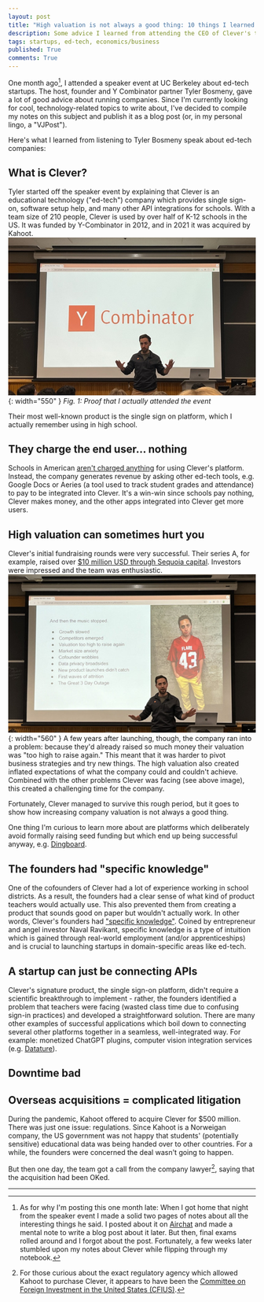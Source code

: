 ```yaml
---
layout: post
title: "High valuation is not always a good thing: 10 things I learned from Clever's CEO"
description: Some advice I learned from attending the CEO of Clever's talk on startups last month at UC Berkeley.
tags: startups, ed-tech, economics/business
published: True
comments: True
---
```


One month ago[^fn-1], I attended a speaker event at UC Berkeley about ed-tech startups. 
The host, founder and Y Combinator partner Tyler Bosmeny, gave a lot of good advice about running companies.
Since I'm currently looking for cool, technology-related topics to write about, I've decided to compile my notes on this subject and publish it as a blog post (or, in my personal lingo, a "VJPost").

Here's what I learned from listening to Tyler Bosmeny speak about ed-tech companies:

## What is Clever? 
Tyler started off the speaker event by explaining that Clever is an educational technology ("ed-tech") company which provides single sign-on, software setup help, and many other API integrations for schools. 
With a team size of 210 people, Clever is used by over half of K-12 schools in the US. 
It was funded by Y-Combinator in 2012, and in 2021 it was acquired by Kahoot.
![Tyler Bosmeny standing behind a large Y Combinator logo in a college lecture hall](/assets/images/startup1.jpg){: width="550" }
*Fig. 1: Proof that I actually attended the event*

Their most well-known product is the single sign on platform, which I actually remember using in high school.

## They charge the end user... nothing
Schools in American [aren't charged anything](https://support.clever.com/hc/s/articles/202393278?language=en_US) for using Clever's platform. 
Instead, the company generates revenue by asking other ed-tech tools, e.g. Google Docs or Aeries (a tool used to track student grades and attendance) to pay to be integrated into Clever. It's a win-win since schools pay nothing, Clever makes money, and the other apps integrated into Clever get more users.
## High valuation can sometimes hurt you
Clever's initial fundraising rounds were very successful. 
Their series A, for example, raised over [$10 million USD through Sequoia capital](https://finance.yahoo.com/news/clever-raises-10-3-million-113000627.html).
Investors were impressed and the team was enthusiastic.
	![List of reasons why Clever started to hit a rough spot](/assets/images/startup2.jpg){: width="560" }
A few years after launching, though, the company ran into a problem: 
because they'd already raised so much money their valuation was "too high to raise again." 
This meant that it was harder to pivot business strategies and try new things. 
The high valuation also created inflated expectations of what the company could and couldn't achieve. 
Combined with the other problems Clever was facing (see above image), this created a challenging time for the company.

Fortunately, Clever managed to survive this rough period, but it goes to show how increasing company valuation is not always a good thing.

One thing I'm curious to learn more about are platforms which deliberately avoid formally raising seed funding but which end up being successful anyway, e.g. [Dingboard](https://dingboard.com/).
## The founders had "specific knowledge"
One of the cofounders of Clever had a lot of experience working in school districts. 
As a result, the founders had a clear sense of what kind of product teachers would actually use. 
This also prevented them from creating a product that sounds good on paper but wouldn't actually work.
In other words, Clever's founders had ["specific knowledge"](https://nav.al/specific-knowledge). Coined by entrepreneur and angel investor Naval Ravikant, specific knowledge is a type of intuition which is gained through real-world employment (and/or apprenticeships) and is crucial to launching startups in domain-specific areas like ed-tech.
## A startup can just be connecting APIs
Clever's signature product, the single sign-on platform, didn't require a scientific breakthrough to implement - rather, the founders identified a problem that teachers were facing (wasted class time due to confusing sign-in practices) and developed a straightforward solution.
There are many other examples of successful applications which boil down to connecting several other platforms together in a seamless, well-integrated way. For example: monetized ChatGPT plugins, computer vision integration services (e.g. [Datature](https://www.datature.io/)).
## Downtime bad

## Overseas acquisitions = complicated litigation
During the pandemic, Kahoot offered to acquire Clever for $500 million. 
There was just one issue: regulations.
Since Kahoot is a Norweigan company, the US government was not happy that students' (potentially sensitive) educational data was being handed over to other countries.
For a while, the founders were concerned the deal wasn't going to happen.

But then one day, the team got a call from the company lawyer[^fn-2], saying that the acquisition had been OKed.


----- 
[^fn-1]: As for why I'm posting this one month late: When I got home that night from the speaker event I made a solid two pages of notes about all the interesting things he said. I posted about it on [Airchat](https://www.air.chat/) and made a mental note to write a blog post about it later. But then, final exams rolled around and I forgot about the post. Fortunately, a few weeks later stumbled upon my notes about Clever while flipping through my notebook.
[^fn-2]: For those curious about the exact regulatory agency which allowed Kahoot to purchase Clever, it appears to have been the [Committee on Foreign Investment in the United States (CFIUS)](https://kahoot.com/investor/announcements/kahoots-acquisition-of-clever-update-regarding-expected-time-of-completion/).
